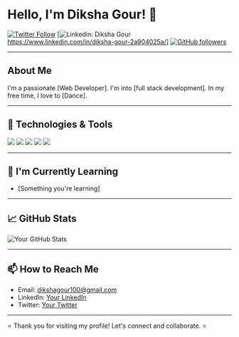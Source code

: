 # Hello, I'm Diksha Gour! 👋

[![Twitter Follow](https://img.shields.io/twitter/follow/your_twitter_username?style=social)](https://twitter.com/your_twitter_username)
[![Linkedin: Diksha Gour](https://img.shields.io/badge/-YourName-blue?style=flat-square&logo=Linkedin&logoColor=white&link=https://www.linkedin.com/in/your-username/)https://www.linkedin.com/in/diksha-gour-2a904025a/]
[![GitHub followers](https://img.shields.io/github/followers/your-github-username?label=Follow&style=social)](https://github.com/your-github-username)

---

## About Me

I'm a passionate [Web Developer]. I'm into [full stack development]. In my free time, I love to [Dance].

---

## 🔧 Technologies & Tools

![](https://img.shields.io/badge/OS-Windows-informational?style=flat&logo=windows&logoColor=white&color=2bbc8a)
![](https://img.shields.io/badge/Editor-VSCode-informational?style=flat&logo=visual-studio-code&logoColor=white&color=2bbc8a)
![](https://img.shields.io/badge/Code-Python-informational?style=flat&logo=python&logoColor=white&color=2bbc8a)
![](https://img.shields.io/badge/Code-JavaScript-informational?style=flat&logo=javascript&logoColor=white&color=2bbc8a)
![](https://img.shields.io/badge/Code-HTML5-informational?style=flat&logo=html5&logoColor=white&color=2bbc8a)

---

## 🌱 I'm Currently Learning

- [Something you're learning]

---

## 📈 GitHub Stats

![Your GitHub Stats](https://github-readme-stats.vercel.app/api?username=dikshagour01&show_icons=true&hide_title=true&hide_border=true&count_private=true)

---

## 📫 How to Reach Me

- Email: dikshagour100@gmail.com
- LinkedIn: [Your LinkedIn](https://www.linkedin.com/in/diksha-gour-2a904025a/)
- Twitter: [Your Twitter](https://twitter.com/your_twitter_username)

---

⭐️ Thank you for visiting my profile! Let's connect and collaborate. ⭐️
